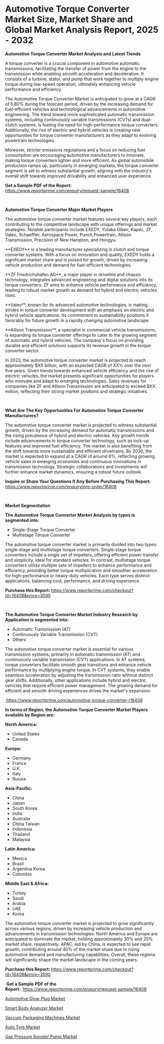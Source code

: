<p><h1>Automotive Torque Converter Market Size, Market Share and Global Market Analysis Report, 2025 - 2032</h1></p><p><strong>Automotive Torque Converter Market Analysis and Latest Trends</strong></p>
<p><p>A torque converter is a crucial component in automotive automatic transmissions, facilitating the transfer of power from the engine to the transmission while enabling smooth acceleration and deceleration. It consists of a turbine, stator, and pump that work together to multiply engine torque during low-speed operation, ultimately enhancing vehicle performance and efficiency.</p><p>The Automotive Torque Converter Market is anticipated to grow at a CAGR of 5.80% during the forecast period, driven by the increasing demand for fuel-efficient vehicles and technological advancements in automotive engineering. The trend toward more sophisticated automatic transmission systems, including continuously variable transmissions (CVTs) and dual-clutch systems, is fueling the need for high-performance torque converters. Additionally, the rise of electric and hybrid vehicles is creating new opportunities for torque converter manufacturers as they adapt to evolving powertrain technologies.</p><p>Moreover, stricter emissions regulations and a focus on reducing fuel consumption are encouraging automotive manufacturers to innovate, making torque converters lighter and more efficient. As global automobile production ramps up, particularly in emerging markets, the torque converter segment is set to witness substantial growth, aligning with the industry's overall shift towards improved drivability and enhanced user experience.</p></p>
<p><strong>Get a Sample PDF of the Report:&nbsp;</strong> <a href="https://www.reportprime.com/enquiry/request-sample/16408?utm_campaign=2660&utm_medium=2&utm_source=Github&utm_content=ia&utm_term=17032025&utm_id=automotive-torque-converter">https://www.reportprime.com/enquiry/request-sample/16408</a></p>
<p>&nbsp;</p>
<p><strong>Automotive Torque Converter Major Market Players</strong></p>
<p><p>The automotive torque converter market features several key players, each contributing to the competitive landscape with unique offerings and market strategies. Notable participants include EXEDY, Yutaka Giken, Kapec, ZF, Valeo, Schaeffler, Aerospace Power, Punch Powertrain, Allison Transmission, Precision of New Hampton, and Hongyu.</p><p>**EXEDY** is a leading manufacturer specializing in clutch and torque converter systems. With a focus on innovation and quality, EXEDY holds a significant market share and is poised for growth, driven by increasing vehicle production and demand for fuel-efficient technologies.</p><p>**ZF Friedrichshafen AG**, a major player in driveline and chassis technology, integrates advanced engineering and digital solutions into its torque converters. ZF aims to enhance vehicle performance and efficiency, leading to robust market growth as demand for hybrid and electric vehicles rises.</p><p>**Valeo**, known for its advanced automotive technologies, is making strides in torque converter development with an emphasis on electric and hybrid vehicle applications. Its commitment to sustainability positions it favorably for future growth in a rapidly changing automotive landscape.</p><p>**Allison Transmission**, a specialist in commercial vehicle transmissions, is expanding its torque converter offerings to cater to the growing segment of automatic and hybrid vehicles. The company's focus on providing durable and efficient solutions supports its revenue growth in the torque converter sector.</p><p>In 2023, the automotive torque converter market is projected to reach approximately $XX billion, with an expected CAGR of XX% over the next five years. Given trends towards enhanced vehicle efficiency and the rise of electric vehicles, the market presents significant opportunities for players who innovate and adapt to emerging technologies. Sales revenues for companies like ZF and Allison Transmission are anticipated to exceed $XX million, reflecting their strong market positions and strategic initiatives.</p></p>
<p>&nbsp;</p>
<p><strong>What Are The Key Opportunities For Automotive Torque Converter Manufacturers?</strong></p>
<p><p>The automotive torque converter market is projected to witness substantial growth, driven by the increasing demand for automatic transmissions and the rising prevalence of hybrid and electric vehicles. Key growth trends include advancements in torque converter technology, such as lock-up features and improved fuel efficiency. The market is also benefiting from the shift towards more sustainable and efficient drivetrains. By 2030, the market is expected to expand at a CAGR of around 6%, reflecting growing vehicle sales in emerging economies and continuous innovations in transmission technology. Strategic collaborations and investments will further enhance market dynamics, ensuring a robust future outlook.</p></p>
<p><strong>Inquire or Share Your Questions If Any Before Purchasing This Report:</strong> <a href="https://www.reportprime.com/enquiry/pre-order/16408?utm_campaign=2660&utm_medium=2&utm_source=Github&utm_content=ia&utm_term=17032025&utm_id=automotive-torque-converter">https://www.reportprime.com/enquiry/pre-order/16408</a></p>
<p>&nbsp;</p>
<p><strong>Market Segmentation</strong></p>
<p><strong>The Automotive Torque Converter Market Analysis by types is segmented into:</strong></p>
<p><ul><li>Single-Stage Torque Converter</li><li>Multistage Torque Converter</li></ul></p>
<p><p>The automotive torque converter market is primarily divided into two types: single-stage and multistage torque converters. Single-stage torque converters include a single set of impellers, offering efficient power transfer and simplicity, ideal for standard vehicles. In contrast, multistage torque converters utilize multiple sets of impellers to enhance performance and efficiency, providing better torque multiplication and smoother acceleration for high-performance or heavy-duty vehicles. Each type serves distinct applications, balancing cost, performance, and driving experience.</p></p>
<p><strong>Purchase this Report:&nbsp;</strong><a href="https://www.reportprime.com/checkout?id=16408&price=3590&utm_campaign=2660&utm_medium=2&utm_source=Github&utm_content=ia&utm_term=17032025&utm_id=automotive-torque-converter">https://www.reportprime.com/checkout?id=16408&price=3590</a></p>
<p>&nbsp;</p>
<p><strong>The Automotive Torque Converter Market Industry Research by Application is segmented into:</strong></p>
<p><ul><li>Automatic Transmission (AT)</li><li>Continuously Variable Transmission (CVT)</li><li>Others</li></ul></p>
<p><p>The automotive torque converter market is essential for various transmission systems, primarily in automatic transmission (AT) and continuously variable transmission (CVT) applications. In AT systems, torque converters facilitate smooth gear transitions and enhance vehicle performance by multiplying engine torque. In CVT systems, they enable seamless acceleration by adjusting the transmission ratio without distinct gear shifts. Additionally, other applications include hybrid and electric vehicles that require efficient power management. The growing demand for efficient and smooth driving experiences drives the market's expansion.</p></p>
<p><a href="https://www.reportprime.com/automotive-torque-converter-r16408?utm_campaign=2660&utm_medium=2&utm_source=Github&utm_content=ia&utm_term=17032025&utm_id=automotive-torque-converter">&nbsp;https://www.reportprime.com/automotive-torque-converter-r16408</a></p>
<p><strong>In terms of Region, the Automotive Torque Converter Market Players available by Region are:</strong></p>
<p>
    <p> <strong> North America: </strong>
        <ul>
            <li>United States</li>
            <li>Canada</li>
        </ul>
        </p> 
    <p> <strong> Europe: </strong>
        <ul>
            <li>Germany</li>
            <li>France</li>
            <li>U.K.</li>
            <li>Italy</li>
            <li>Russia</li>
        </ul>
        </p> 
    <p> <strong> Asia-Pacific: </strong>
        <ul>
            <li>China</li>
            <li>Japan</li>
            <li>South Korea</li>
            <li>India</li>
            <li>Australia</li>
            <li>China Taiwan</li>
            <li>Indonesia</li>
            <li>Thailand</li>
            <li>Malaysia</li>
        </ul>
        </p> 
    <p> <strong> Latin America: </strong>
        <ul>
            <li>Mexico</li>
            <li>Brazil</li>
            <li>Argentina Korea</li>
            <li>Colombia</li>
        </ul>
        </p> 
    <p> <strong> Middle East & Africa: </strong>
        <ul>
            <li>Turkey</li>
            <li>Saudi</li>
            <li>Arabia</li>
            <li>UAE</li>
            <li>Korea</li>
        </ul>
    </p>
    </p>
<p><p>The automotive torque converter market is projected to grow significantly across various regions, driven by increasing vehicle production and advancements in transmission technologies. North America and Europe are anticipated to dominate the market, holding approximately 30% and 25% market share, respectively. APAC, led by China, is expected to see rapid growth, contributing around 40% of the market share due to rising automotive demand and manufacturing capabilities. Overall, these regions will significantly shape the market landscape in the coming years.</p></p>
<p><strong>Purchase this Report: </strong><a href="https://www.reportprime.com/checkout?id=16408&price=3590&utm_campaign=2660&utm_medium=2&utm_source=Github&utm_content=ia&utm_term=17032025&utm_id=automotive-torque-converter">https://www.reportprime.com/checkout?id=16408&price=3590</a></p>
<p>&nbsp;<strong>Get a Sample PDF of the Report:&nbsp;&nbsp;</strong><a href="https://www.reportprime.com/enquiry/request-sample/16408?utm_campaign=2660&utm_medium=2&utm_source=Github&utm_content=ia&utm_term=17032025&utm_id=automotive-torque-converter">https://www.reportprime.com/enquiry/request-sample/16408</a></p>
<p><strong></strong></p>
<p><p><a href="https://github.com/smarzkathyb6/Market-Research-Report-List-1/blob/main/automotive-glow-plug-market.md?utm_campaign=2660&utm_medium=2&utm_source=Github&utm_content=ia&utm_term=17032025&utm_id=automotive-torque-converter">Automotive Glow Plug Market</a></p><p><a href="https://www.linkedin.com/pulse/forecast-of132-cagr-study-smart-body-analyzer-market-analysis-4vcse?utm_campaign=2660&utm_medium=2&utm_source=Github&utm_content=ia&utm_term=17032025&utm_id=automotive-torque-converter">Smart Body Analyzer Market</a></p><p><a href="https://www.linkedin.com/pulse/vaccum-packaging-machines-market-insights-report-company-specific-oweze?utm_campaign=2660&utm_medium=2&utm_source=Github&utm_content=ia&utm_term=17032025&utm_id=automotive-torque-converter">Vaccum Packaging Machines Market</a></p><p><a href="https://github.com/goickpache1m/Market-Research-Report-List-1/blob/main/auto-tyre-market.md?utm_campaign=2660&utm_medium=2&utm_source=Github&utm_content=ia&utm_term=17032025&utm_id=automotive-torque-converter">Auto Tyre Market</a></p><p><a href="https://www.linkedin.com/pulse/gas-pressure-booster-pump-market-growth-outlook-projected-ekjne?utm_campaign=2660&utm_medium=2&utm_source=Github&utm_content=ia&utm_term=17032025&utm_id=automotive-torque-converter">Gas Pressure Booster Pump Market</a></p></p>